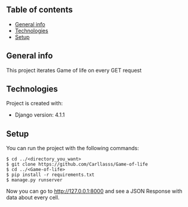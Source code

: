 ## Table of contents
* [General info](#general-info)
* [Technologies](#technologies)
* [Setup](#setup)

## General info
This project iterates Game of life on every GET request
	
## Technologies
Project is created with:
* Django version: 4.1.1

## Setup
You can run the project with the following commands:

```
$ cd ../<directory_you_want>
$ git clone https://github.com/Carllasss/Game-of-life
$ cd ../<Game-of-life>
$ pip install -r requirements.txt
$ manage.py runserver
```
Now you can go to http://127.0.0.1:8000 and see a JSON Response with data about every cell.

